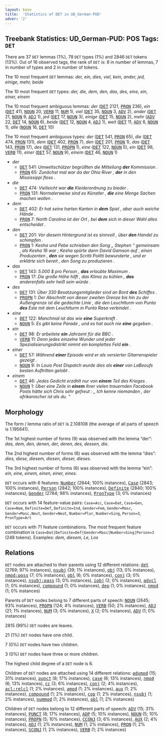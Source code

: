 ```yaml
---
layout: base
title:  'Statistics of DET in UD_German-PUD'
udver: '2'
---
```


## Treebank Statistics: UD_German-PUD: POS Tags: `DET`

There are 37 `DET` lemmas (1%), 78 `DET` types (1%) and 2846 `DET` tokens (13%).
Out of 16 observed tags, the rank of `DET` is: 8 in number of lemmas, 7 in number of types and 2 in number of tokens.

The 10 most frequent `DET` lemmas: <em>der, ein, dies, viel, kein, ander, jed, einige, mehr, beide</em>

The 10 most frequent `DET` types:  <em>der, die, dem, den, das, des, eine, ein, einer, einem</em>

The 10 most frequent ambiguous lemmas: <em>der</em> (<tt><a href="de_pud-pos-DET.html">DET</a></tt> 2121, <tt><a href="de_pud-pos-PRON.html">PRON</a></tt> 236), <em>ein</em> (<tt><a href="de_pud-pos-DET.html">DET</a></tt> 411, <tt><a href="de_pud-pos-NOUN.html">NOUN</a></tt> 20, <tt><a href="de_pud-pos-VERB.html">VERB</a></tt> 11, <tt><a href="de_pud-pos-NUM.html">NUM</a></tt> 1), <em>viel</em> (<tt><a href="de_pud-pos-DET.html">DET</a></tt> 35, <tt><a href="de_pud-pos-NOUN.html">NOUN</a></tt> 3, <tt><a href="de_pud-pos-ADV.html">ADV</a></tt> 2), <em>ander</em> (<tt><a href="de_pud-pos-DET.html">DET</a></tt> 21, <tt><a href="de_pud-pos-NOUN.html">NOUN</a></tt> 9, <tt><a href="de_pud-pos-ADJ.html">ADJ</a></tt> 1), <em>jed</em> (<tt><a href="de_pud-pos-DET.html">DET</a></tt> 17, <tt><a href="de_pud-pos-NOUN.html">NOUN</a></tt> 3), <em>einige</em> (<tt><a href="de_pud-pos-DET.html">DET</a></tt> 15, <tt><a href="de_pud-pos-NOUN.html">NOUN</a></tt> 2), <em>mehr</em> (<tt><a href="de_pud-pos-ADV.html">ADV</a></tt> 22, <tt><a href="de_pud-pos-DET.html">DET</a></tt> 14, <tt><a href="de_pud-pos-NOUN.html">NOUN</a></tt> 6), <em>beide</em> (<tt><a href="de_pud-pos-DET.html">DET</a></tt> 12, <tt><a href="de_pud-pos-NOUN.html">NOUN</a></tt> 4, <tt><a href="de_pud-pos-ADJ.html">ADJ</a></tt> 1), <em>weit</em> (<tt><a href="de_pud-pos-DET.html">DET</a></tt> 11, <tt><a href="de_pud-pos-ADV.html">ADV</a></tt> 6, <tt><a href="de_pud-pos-NOUN.html">NOUN</a></tt> 1), <em>alle</em> (<tt><a href="de_pud-pos-NOUN.html">NOUN</a></tt> 16, <tt><a href="de_pud-pos-DET.html">DET</a></tt> 10)

The 10 most frequent ambiguous types:  <em>der</em> (<tt><a href="de_pud-pos-DET.html">DET</a></tt> 541, <tt><a href="de_pud-pos-PRON.html">PRON</a></tt> 65), <em>die</em> (<tt><a href="de_pud-pos-DET.html">DET</a></tt> 474, <tt><a href="de_pud-pos-PRON.html">PRON</a></tt> 131), <em>dem</em> (<tt><a href="de_pud-pos-DET.html">DET</a></tt> 402, <tt><a href="de_pud-pos-PRON.html">PRON</a></tt> 7), <em>den</em> (<tt><a href="de_pud-pos-DET.html">DET</a></tt> 201, <tt><a href="de_pud-pos-PRON.html">PRON</a></tt> 1), <em>das</em> (<tt><a href="de_pud-pos-DET.html">DET</a></tt> 143, <tt><a href="de_pud-pos-PRON.html">PRON</a></tt> 17), <em>des</em> (<tt><a href="de_pud-pos-DET.html">DET</a></tt> 131, <tt><a href="de_pud-pos-PROPN.html">PROPN</a></tt> 1), <em>eine</em> (<tt><a href="de_pud-pos-DET.html">DET</a></tt> 122, <tt><a href="de_pud-pos-NOUN.html">NOUN</a></tt> 5), <em>ein</em> (<tt><a href="de_pud-pos-DET.html">DET</a></tt> 98, <tt><a href="de_pud-pos-VERB.html">VERB</a></tt> 11), <em>einer</em> (<tt><a href="de_pud-pos-DET.html">DET</a></tt> 57, <tt><a href="de_pud-pos-NOUN.html">NOUN</a></tt> 9), <em>einem</em> (<tt><a href="de_pud-pos-DET.html">DET</a></tt> 46, <tt><a href="de_pud-pos-NOUN.html">NOUN</a></tt> 1)


* <em>der</em>
  * <tt><a href="de_pud-pos-DET.html">DET</a></tt> 541: <em>Umweltschützer begrüßten die Mitteilung <b>der</b> Kommission .</em>
  * <tt><a href="de_pud-pos-PRON.html">PRON</a></tt> 65: <em>Zunächst mal war da der Ohio River , <b>der</b> in den Mississippi floss .</em>
* <em>die</em>
  * <tt><a href="de_pud-pos-DET.html">DET</a></tt> 474: <em>Vielleicht war <b>die</b> Kleiderordnung zu bieder .</em>
  * <tt><a href="de_pud-pos-PRON.html">PRON</a></tt> 131: <em>Normalerweise sind es Künstler , <b>die</b> eine Menge Sachen machen wollen .</em>
* <em>dem</em>
  * <tt><a href="de_pud-pos-DET.html">DET</a></tt> 402: <em>Er hat seine harten Kanten in <b>dem</b> Spiel , aber auch weiche Hände .</em>
  * <tt><a href="de_pud-pos-PRON.html">PRON</a></tt> 7: <em>North Carolina ist der Ort , bei <b>dem</b> sich in dieser Wahl alles entscheidet .</em>
* <em>den</em>
  * <tt><a href="de_pud-pos-DET.html">DET</a></tt> 201: <em>Vor diesem Hintergrund ist es sinnvoll , über <b>den</b> Handel zu schimpfen .</em>
  * <tt><a href="de_pud-pos-PRON.html">PRON</a></tt> 1: <em>Kesha und Pebe schrieben den Song „ Stephen “ gemeinsam , als Kesha 16 war ; Kesha spürte dann David Gamson auf , einen Produzenten , <b>den</b> sie wegen Scritti Politti bewunderte , und er erklärte sich bereit , den Song zu produzieren .</em>
* <em>das</em>
  * <tt><a href="de_pud-pos-DET.html">DET</a></tt> 143: <em>5.000 $ pro Person , <b>das</b> erlaubte Maximum .</em>
  * <tt><a href="de_pud-pos-PRON.html">PRON</a></tt> 17: <em>Die große Höhe hilft , das Klima zu kühlen , <b>das</b> anderenfalls sehr heiß sein würde .</em>
* <em>des</em>
  * <tt><a href="de_pud-pos-DET.html">DET</a></tt> 131: <em>Über 330 Besatzungsmitglieder sind an Bord <b>des</b> Schiffes .</em>
  * <tt><a href="de_pud-pos-PROPN.html">PROPN</a></tt> 1: <em>Der Abschnitt von dieser zweiten Grenze bis hin zu der Außengrenze ist die gedachte Linie , die den Leuchtturm von Punta <b>des</b> Este mit dem Leuchtturm in Punta Rasa verbindet .</em>
* <em>eine</em>
  * <tt><a href="de_pud-pos-DET.html">DET</a></tt> 122: <em>Manchmal ist das wie <b>eine</b> Superkraft .</em>
  * <tt><a href="de_pud-pos-NOUN.html">NOUN</a></tt> 5: <em>Es gibt keine Parade , und es hat auch nie <b>eine</b> gegeben .</em>
* <em>ein</em>
  * <tt><a href="de_pud-pos-DET.html">DET</a></tt> 98: <em>Er arbeitete <b>ein</b> Jahrzent für die BBC .</em>
  * <tt><a href="de_pud-pos-VERB.html">VERB</a></tt> 11: <em>Denn jedes einzelne Wunder und jeder Spezialisierungsdistrikt nimmt ein komplettes Feld <b>ein</b> .</em>
* <em>einer</em>
  * <tt><a href="de_pud-pos-DET.html">DET</a></tt> 57: <em>Während <b>einer</b> Episode wird er als versierter Gitarrenspieler gezeigt .</em>
  * <tt><a href="de_pud-pos-NOUN.html">NOUN</a></tt> 9: <em>In Louis Post Dispatch wurde dies als <b>einer</b> von LaBeoufs besten Auftritten gelobt .</em>
* <em>einem</em>
  * <tt><a href="de_pud-pos-DET.html">DET</a></tt> 46: <em>Jedes Gedicht erzählt nur von <b>einem</b> Teil des Krieges .</em>
  * <tt><a href="de_pud-pos-NOUN.html">NOUN</a></tt> 1: <em>Über eine Zeile in <b>einem</b> ihrer vielen trauernden Facebook Posts hätte sich Chris sehr gefreut : „ Ich kenne niemanden , der afrikanischer ist als du. “</em>

## Morphology

The form / lemma ratio of `DET` is 2.108108 (the average of all parts of speech is 1.195641).

The 1st highest number of forms (9) was observed with the lemma “der”: <em>das, dem, den, denen, der, deren, des, dessen, die</em>.

The 2nd highest number of forms (6) was observed with the lemma “dies”: <em>dies, diese, diesem, diesen, dieser, dieses</em>.

The 3rd highest number of forms (6) was observed with the lemma “ein”: <em>ein, eine, einem, einen, einer, eines</em>.

`DET` occurs with 6 features: <tt><a href="de_pud-feat-Number.html">Number</a></tt> (2844; 100% instances), <tt><a href="de_pud-feat-Case.html">Case</a></tt> (2843; 100% instances), <tt><a href="de_pud-feat-Person.html">Person</a></tt> (2842; 100% instances), <tt><a href="de_pud-feat-Definite.html">Definite</a></tt> (2840; 100% instances), <tt><a href="de_pud-feat-Gender.html">Gender</a></tt> (2784; 98% instances), <tt><a href="de_pud-feat-PronType.html">PronType</a></tt> (3; 0% instances)

`DET` occurs with 14 feature-value pairs: `Case=Acc`, `Case=Dat`, `Case=Gen`, `Case=Nom`, `Definite=Def`, `Definite=Ind`, `Gender=Fem`, `Gender=Masc`, `Gender=Masc,Neut`, `Gender=Neut`, `Number=Plur`, `Number=Sing`, `Person=3`, `PronType=Art`

`DET` occurs with 71 feature combinations.
The most frequent feature combination is `Case=Dat|Definite=Def|Gender=Masc|Number=Sing|Person=3` (248 tokens).
Examples: <em>dem, diesem, Le, Los</em>


## Relations

`DET` nodes are attached to their parents using 12 different relations: <tt><a href="de_pud-dep-det.html">det</a></tt> (2769; 97% instances), <tt><a href="de_pud-dep-nsubj.html">nsubj</a></tt> (39; 1% instances), <tt><a href="de_pud-dep-obj.html">obj</a></tt> (13; 0% instances), <tt><a href="de_pud-dep-nmod-poss.html">nmod:poss</a></tt> (7; 0% instances), <tt><a href="de_pud-dep-obl.html">obl</a></tt> (6; 0% instances), <tt><a href="de_pud-dep-conj.html">conj</a></tt> (3; 0% instances), <tt><a href="de_pud-dep-nsubj-pass.html">nsubj:pass</a></tt> (3; 0% instances), <tt><a href="de_pud-dep-iobj.html">iobj</a></tt> (2; 0% instances), <tt><a href="de_pud-dep-advcl.html">advcl</a></tt> (1; 0% instances), <tt><a href="de_pud-dep-compound.html">compound</a></tt> (1; 0% instances), <tt><a href="de_pud-dep-dep.html">dep</a></tt> (1; 0% instances), <tt><a href="de_pud-dep-nmod.html">nmod</a></tt> (1; 0% instances)

Parents of `DET` nodes belong to 7 different parts of speech: <tt><a href="de_pud-pos-NOUN.html">NOUN</a></tt> (2645; 93% instances), <tt><a href="de_pud-pos-PROPN.html">PROPN</a></tt> (124; 4% instances), <tt><a href="de_pud-pos-VERB.html">VERB</a></tt> (50; 2% instances), <tt><a href="de_pud-pos-ADJ.html">ADJ</a></tt> (21; 1% instances), <tt><a href="de_pud-pos-NUM.html">NUM</a></tt> (3; 0% instances), <tt><a href="de_pud-pos-X.html">X</a></tt> (2; 0% instances), <tt><a href="de_pud-pos-ADV.html">ADV</a></tt> (1; 0% instances)

2815 (99%) `DET` nodes are leaves.

21 (1%) `DET` nodes have one child.

7 (0%) `DET` nodes have two children.

3 (0%) `DET` nodes have three or more children.

The highest child degree of a `DET` node is 6.

Children of `DET` nodes are attached using 14 different relations: <tt><a href="de_pud-dep-advmod.html">advmod</a></tt> (15; 31% instances), <tt><a href="de_pud-dep-punct.html">punct</a></tt> (8; 17% instances), <tt><a href="de_pud-dep-case.html">case</a></tt> (6; 13% instances), <tt><a href="de_pud-dep-nmod.html">nmod</a></tt> (6; 13% instances), <tt><a href="de_pud-dep-cc.html">cc</a></tt> (3; 6% instances), <tt><a href="de_pud-dep-conj.html">conj</a></tt> (2; 4% instances), <tt><a href="de_pud-dep-acl-relcl.html">acl:relcl</a></tt> (1; 2% instances), <tt><a href="de_pud-dep-amod.html">amod</a></tt> (1; 2% instances), <tt><a href="de_pud-dep-aux.html">aux</a></tt> (1; 2% instances), <tt><a href="de_pud-dep-compound.html">compound</a></tt> (1; 2% instances), <tt><a href="de_pud-dep-cop.html">cop</a></tt> (1; 2% instances), <tt><a href="de_pud-dep-nsubj.html">nsubj</a></tt> (1; 2% instances), <tt><a href="de_pud-dep-nummod.html">nummod</a></tt> (1; 2% instances), <tt><a href="de_pud-dep-obl.html">obl</a></tt> (1; 2% instances)

Children of `DET` nodes belong to 12 different parts of speech: <tt><a href="de_pud-pos-ADV.html">ADV</a></tt> (15; 31% instances), <tt><a href="de_pud-pos-PUNCT.html">PUNCT</a></tt> (8; 17% instances), <tt><a href="de_pud-pos-ADP.html">ADP</a></tt> (5; 10% instances), <tt><a href="de_pud-pos-NOUN.html">NOUN</a></tt> (5; 10% instances), <tt><a href="de_pud-pos-PROPN.html">PROPN</a></tt> (5; 10% instances), <tt><a href="de_pud-pos-CCONJ.html">CCONJ</a></tt> (3; 6% instances), <tt><a href="de_pud-pos-AUX.html">AUX</a></tt> (2; 4% instances), <tt><a href="de_pud-pos-ADJ.html">ADJ</a></tt> (1; 2% instances), <tt><a href="de_pud-pos-NUM.html">NUM</a></tt> (1; 2% instances), <tt><a href="de_pud-pos-PRON.html">PRON</a></tt> (1; 2% instances), <tt><a href="de_pud-pos-SCONJ.html">SCONJ</a></tt> (1; 2% instances), <tt><a href="de_pud-pos-VERB.html">VERB</a></tt> (1; 2% instances)

